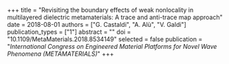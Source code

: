 +++
title = "Revisiting the boundary effects of weak nonlocality in multilayered dielectric metamaterials: A trace and anti-trace map approach"
date = 2018-08-01
authors = ["G. Castaldi", "A. Alù", "V. Galdi"]
publication_types = ["1"]
abstract = ""
doi = "10.1109/MetaMaterials.2018.8534149"
selected = false
publication = "*International Congress on Engineered Material Platforms for Novel Wave Phenomena (METAMATERIALS)*"
+++

